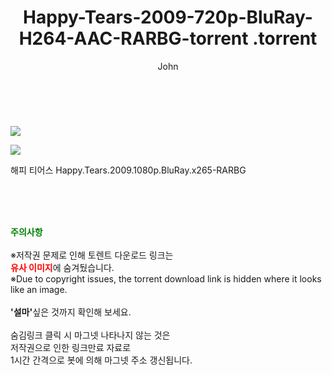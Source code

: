 ﻿---
layout: post
title:  "                   Happy-Tears-2009-720p-BluRay-H264-AAC-RARBG-torrent                .torrent"
author: John
categories: [ 영화 ]
tags: [  ]
image: https://torrentrj57.com/uploadfile/full/3848b4d35f56b7f7c414f52fbe0820fc1c8ff548.jpg"/></p><p><img src="https://torrentrj57.com/uploadfile/full/6cee06d6da2fad6ebed45084ebbd21a1da6e3897.jpg 
description: "                   Happy-Tears-2009-720p-BluRay-H264-AAC-RARBG-torrent                 torrent 정보 공유"
toc: true
toc_sticky: true
---

<br>
<p><img src="https://torrentrj57.com/uploadfile/full/3848b4d35f56b7f7c414f52fbe0820fc1c8ff548.jpg"/></p><p><img src="https://torrentrj57.com/uploadfile/full/6cee06d6da2fad6ebed45084ebbd21a1da6e3897.jpg"/></p>
 해피 티어스 Happy.Tears.2009.1080p.BluRay.x265-RARBG  
    
<br><br><br>
<p data-ke-size="size16"><b><span style="color: green;">주의사항</span></b><br /><br />※저작권 문제로 인해 토렌트 다운로드 링크는<br /><b><span style="color: red;">유사 이미지</span></b>에 숨겨뒀습니다.<br />※Due to copyright issues, the torrent download link is hidden where it looks like an image.<br /><br /><b>'설마'</b>싶은 것까지 확인해 보세요.<br /><br />숨김링크 클릭 시 마그넷 나타나지 않는 것은<br />저작권으로 인한 링크만료 자료로<br />1시간 간격으로 봇에 의해 마그넷 주소 갱신됩니다.</p>
